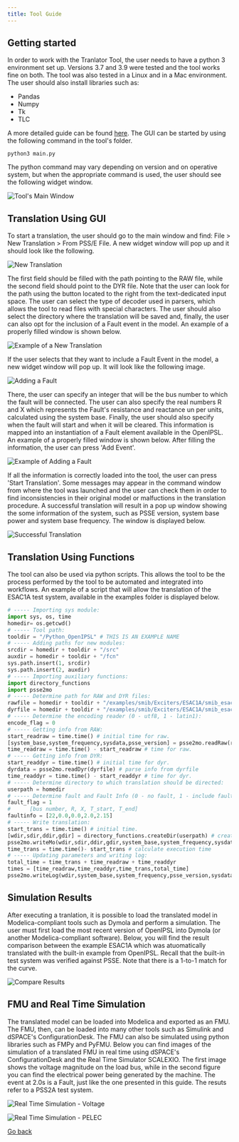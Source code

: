 ```yaml
---
title: Tool Guide
---
```


## Getting started

In order to work with the Tranlator Tool, the user needs to have a python 3 environment set up. Versions 3.7 and 3.9 were tested and the tool works fine on both. The tool was also tested in a Linux and in a Mac environment. The user should also install libraries such as:

- Pandas
- Numpy
- Tk 
- TLC

A more detailed guide can be found <a href="https://github.com/ALSETLab/NYPAModelTransformation/tree/master/ModelTransf-Tool">here</a>. The GUI can be started by using the following command in the tool's folder.

```
python3 main.py
```

The python command may vary depending on version and on operative system, but when the appropriate command is used, the user should see the following widget window.

![Tool's Main Window](images/tool.png)

## Translation Using GUI

To start a translation, the user should go to the main window and find: File > New Translation > From PSS/E File. A new widget window will pop up and it should look like the following.

![New Translation](images/new_translation.png)

The first field should be filled with the path pointing to the RAW file, while the second field should point to the DYR file. Note that the user can look for the path using the button located to the right from the text-dedicated input space. The user can select the type of decoder used in parsers, which allows the tool to read files with special characters. The user should also select the directory where the translation will be saved and, finally, the user can also opt for the inclusion of a Fault event in the model. An example of a properly filled window is shown below.

![Example of a New Translation](images/new_translation_example.png)

If the user selects that they want to include a Fault Event in the model, a new widget window will pop up. It will look like the following image. 

![Adding a Fault](images/add_fault.png)

There, the user can specify an integer that will be the bus number to which the fault will be connected. The user can also specify the real numbers R and X which represents the Fault's resistance and reactance un per units, calculated using the system base. Finally, the user should also specify when the fault will start and when it will be cleared. This information is mapped into an instantiation of a Fault element available in the OpenIPSL. An example of a properly filled window is shown below. After filling the information, the user can press 'Add Event'.

![Example of Adding a Fault](images/add_fault_example.png)

If all the information is correctly loaded into the tool, the user can press 'Start Translation'. Some messages may appear in the command window from where the tool was launched and the user can check them in order to find inconsistencies in their original model or malfuctions in the translation procedure. A successful translation will result in a pop up window showing the some information of the system, such as PSSE version, system base power and system base frequency. The window is displayed below. 

![Successful Translation](images/succesful_translation.png)


## Translation Using Functions

The tool can also be used via python scripts. This allows the tool to be the process performed by the tool to be automated and integrated into workflows. An example of a script that will allow the translation of the ESAC1A test system, available in the examples folder is displayed below.

```python
# ----- Importing sys module:
import sys, os, time
homedir= os.getcwd()
# ----- Tool path:
tooldir = "/Python_OpenIPSL" # THIS IS AN EXAMPLE NAME
# ----- Adding paths for new modules:
srcdir = homedir + tooldir + "/src"
auxdir = homedir + tooldir + "/fcn"
sys.path.insert(1, srcdir)
sys.path.insert(2, auxdir)
# ----- Importing auxiliary functions:
import directory_functions
import psse2mo
# ----- Determine path for RAW and DYR files:
rawfile = homedir + tooldir + "/examples/smib/Exciters/ESAC1A/smib_esac1a.raw"
dyrfile = homedir + tooldir + "/examples/smib/Exciters/ESAC1A/smib_esac1a.dyr"
# ----- Determine the encoding reader (0 - utf8, 1 - latin1):
encode_flag = 0
# ----- Getting info from RAW:
start_readraw = time.time() # initial time for raw.
[system_base,system_frequency,sysdata,psse_version] = psse2mo.readRaw(rawfile,encode_flag) # parse and format rawfile for sysdata
time_readraw = time.time() - start_readraw # time for raw.
# ----- Getting info from DYR:
start_readdyr = time.time() # initial time for dyr.
dyrdata = psse2mo.readDyr(dyrfile) # parse info from dyrfile
time_readdyr = time.time() - start_readdyr # time for dyr.
# ----- Determine directory to which translation should be directed:
userpath = homedir
# ----- Determine fault and Fault Info (0 - no fault, 1 - include fault):
fault_flag = 1
#      [bus number, R, X, T_start, T_end]
faultinfo = [22,0.0,0.0,2.0,2.15]
# ----- Write translation:
start_trans = time.time() # initial time.
[wdir,sdir,ddir,gdir] = directory_functions.createDir(userpath) # creates folders for placement of results   
psse2mo.writeMo(wdir,sdir,ddir,gdir,system_base,system_frequency,sysdata,dyrdata,fault_flag,faultinfo) # writes models
time_trans = time.time()- start_trans # calculate execution time
# ----- Updating parameters and writing log:
total_time = time_trans + time_readraw + time_readdyr
times = [time_readraw,time_readdyr,time_trans,total_time]
psse2mo.writeLog(wdir,system_base,system_frequency,psse_version,sysdata,dyrdata,times,fault_flag,faultinfo) 

```

## Simulation Results

After executing a tranlation, it is possible to load the translated model in Modelica-compliant tools such as Dymola and perform a simulation. The user must first load the most recent version of OpenIPSL into Dymola (or another Modelica-compliant software). Below, you will find the result comparison between the example ESAC1A which was atuomatically translated with the built-in example from OpenIPSL. Recall that the built-in test system was verified against PSSE. Note that there is a 1-to-1 match for the curve.

![Compare Results](images/VoltageLoadBus_ESAC1A_report1.png)

## FMU and Real Time Simulation

The translated model can be loaded into Modelica and exported as an FMU. The FMU, then, can be loaded into many other tools such as Simulink and dSPACE's ConfigurationDesk. The FMU can also be simulated using python libraries such as FMPy and PyFMU. Below you can find images of the simulation of a translated FMU in real time using dSPACE's ConfigurationDesk and the Real Time Simulator SCALEXIO. The first image shows the voltage magnitude on the load bus, while in the second figure you can find the electrical power being generated by the machine. The event at 2.0s is a Fault, just like the one presented in this guide. The resuts refer to a PSS2A test system.

![Real Time Simulation - Voltage](images/real_time_1.png)

![Real Time Simulation - PELEC](images/real_time_1.png)

<a href="./index">Go back</a> 
